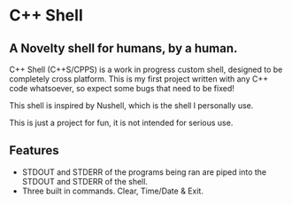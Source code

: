 # C++ Shell
## A Novelty shell for humans, by a human.

C++ Shell (C++S/CPPS) is a work in progress custom shell, designed to be completely cross platform.
This is my first project written with any C++ code whatsoever, so expect some bugs that need to be fixed!

This shell is inspired by Nushell, which is the shell I personally use.

This is just a project for fun, it is not intended for serious use.

## Features
- STDOUT and STDERR of the programs being ran are piped into the STDOUT and STDERR of the shell.
- Three built in commands. Clear, Time/Date & Exit.
